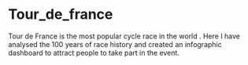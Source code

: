 # Tour_de_france
Tour de France is the most popular cycle race in the world . Here I have analysed the 100 years of race history and created an infographic dashboard to attract people to take part in the event.
